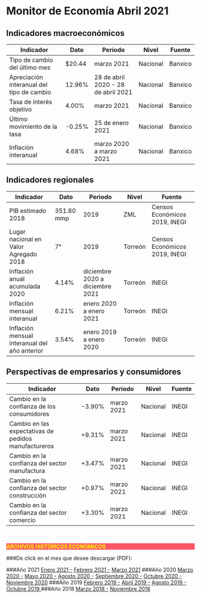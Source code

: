 # Monitor de Economía Abril 2021

## Indicadores macroeconómicos
Indicador                                                       |Dato       |Periodo            |Nivel      |Fuente         |
----------------------------------------------------------------|---------------|-----------------------|---------------|---------------|
Tipo de cambio del último mes                       |  $20.44   |marzo 2021         |Nacional       |Banxico        |
Apreciación interanual del tipo de cambio           |  12.96%   |28 de abril 2020 - 28 de abril 2021|Nacional|Banxico   |
Tasa de interés objetivo                            |  4.00%    |marzo 2021     |Nacional   |Banxico        |
Último movimiento de la tasa                    |  -0.25%   |25 de enero 2021   |Nacional   |Banxico        |
Inflación interanual                        |  4.68%    |marzo 2020 a marzo 2021|Nacional   |Banxico        |

## Indicadores regionales
Indicador                                                       |Dato       |Periodo        |Nivel      |Fuente                 |
----------------------------------------------------------------|---------------|---------------|---------------|-----------------------|
PIB estimado 2018                       |351.80 mmp |2019       |ZML        |Censos Económicos 2019, INEGI|
Lugar nacional en Valor Agregado 2018               |7°         |2019       |Torreón        |Censos Económicos 2019, INEGI|
Inflación anual acumulada 2020                  |4.14%      |diciembre 2020 a diciembre 2021|Torreón|INEGI  |
Inflación mensual interanual                    |6.21%      |enero 2020 a enero 2021|Torreón|INEGI      |
Inflación mensual interanual del año anterior           |3.54%      |enero 2019 a enero 2020|Torreón|INEGI      |

## Perspectivas de empresarios y consumidores
Indicador                                                       |Dato       |Periodo            |Nivel      |Fuente         |
----------------------------------------------------------------|---------------|-----------------------|---------------|---------------|
Cambio en la confianza de los consumidores              |-3.90%     |marzo 2021     |Nacional   |INEGI      |
Cambio en las expectativas de pedidos manufactureros        |+9.31%     |marzo 2021     |Nacional   |INEGI      |
Cambio en la confianza del sector manufactura           |+3.47%     |marzo 2021     |Nacional   |INEGI      |
Cambio en la confianza del sector construcción          |+0.97%     |marzo 2021     |Nacional   |INEGI      |
Cambio en la confianza del sector comercio              |+3.30%     |marzo 2021     |Nacional   |INEGI      |

</br>


<p style="background-color:#f95666;color:yellow;"><strong>ARCHIVOS HISTÓRICOS ECONÓMICOS</strong></p>

###De click en el mes que desee descargar (PDF):

###Año 2021
[Enero 2021 -](http://www.trcimplan.gob.mx/monitores/economia/economia-ene-2021.pdf)
[Febrero 2021 -](http://www.trcimplan.gob.mx/monitores/economia/economia-feb-2021.pdf)
[Marzo 2021](http://www.trcimplan.gob.mx/monitores/economia/economia-mar-2021.pdf)
###Año 2020
[Marzo     2020 -](http://www.trcimplan.gob.mx/monitores/economia/economia-marzo-2020.pdf)
[Mayo      2020 -](http://www.trcimplan.gob.mx/monitores/economia/economia-mayo-2020.pdf)
[Agosto    2020 -](http://www.trcimplan.gob.mx/monitores/economia/economia-agosto-2020.pdf)
[Septiembre   2020 -](http://www.trcimplan.gob.mx/monitores/economia/economia-sep-2020.pdf)
[Octubre   2020 -](http://www.trcimplan.gob.mx/monitores/economia/economia-oct-2020.pdf)
[Noviembre   2020](http://www.trcimplan.gob.mx/monitores/economia/economia-nov-2020.pdf)
###Año 2019
[Febrero   2019 -](http://www.trcimplan.gob.mx/monitores/economia/economia-febrero-2019.pdf)
[Abril     2019 -](http://www.trcimplan.gob.mx/monitores/economia/economia-abril-2019.pdf)
[Agosto    2019 -](http://www.trcimplan.gob.mx/monitores/economia/economia-agosto-2019.pdf)
[Octubre   2019 ](http://www.trcimplan.gob.mx/monitores/economia/economia-octubre-2019.pdf)
###Año 2018
[Marzo     2018 -](http://www.trcimplan.gob.mx/monitores/economia/economia-marzo-2018.pdf)
[Noviembre 2018](http://www.trcimplan.gob.mx/monitores/economia/economia-nov-2018.pdf)
</br>

</br>
